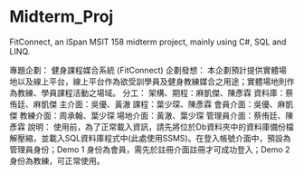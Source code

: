 # Midterm_Proj
FitConnect, an iSpan MSIT 158 midterm project, mainly using C#, SQL and LINQ.

專題企劃：
  健身課程媒合系統 (FitConnect)
企劃發想：
  本企劃預計提供實體場地以及線上平台，線上平台作為欲受訓學員及健身教練媒合之用途；實體場地則作為教練、學員課程活動之場域。
分工：
  架構、期程：麻凱傑、陳彥霖
  資料庫：蔡侑廷、麻凱傑
  主介面：吳優、黃澈
  課程：葉少琛、陳彥霖
  會員介面：吳優、麻凱傑
  教練介面：周承翰、葉少琛
  場地介面：黃澈、葉少琛
  管理員介面：蔡侑廷、陳彥霖
說明：
  使用前，為了正常載入資訊，請先將位於Db資料夾中的資料庫備份檔解壓縮，並載入SQL資料庫程式中(此處使用SSMS)。在登入帳號介面中，預設為管理員身份；Demo 1 身份為會員，需先於註冊介面註冊才可成功登入；Demo 2 身份為教練，可正常使用。
